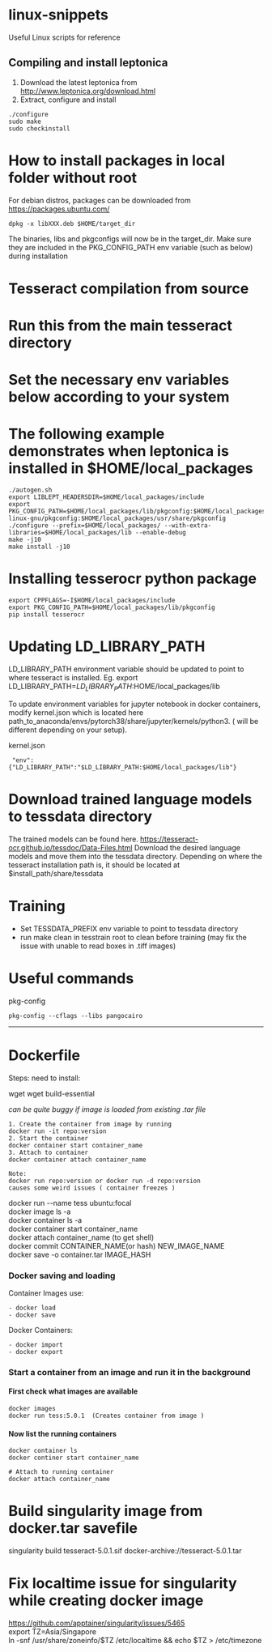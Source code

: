 # linux-snippets
Useful Linux scripts for reference

## Compiling and install leptonica
1. Download the latest leptonica from http://www.leptonica.org/download.html
2. Extract, configure and install

```
./configure
sudo make
sudo checkinstall
```

# How to install packages in local folder without root
For debian distros, packages can be downloaded from https://packages.ubuntu.com/
```
dpkg -x libXXX.deb $HOME/target_dir 
```
The binaries, libs and pkgconfigs will now be in the target_dir. Make sure they are included in the PKG_CONFIG_PATH env variable (such as below) during installation 


# Tesseract compilation from source
# Run this from the main tesseract directory
# Set the necessary env variables below according to your system 
# The following example demonstrates when leptonica is installed in $HOME/local_packages
```
./autogen.sh
export LIBLEPT_HEADERSDIR=$HOME/local_packages/include  
export PKG_CONFIG_PATH=$HOME/local_packages/lib/pkgconfig:$HOME/local_packages/usr/lib/x86_64-linux-gnu/pkgconfig:$HOME/local_packages/usr/share/pkgconfig
./configure --prefix=$HOME/local_packages/ --with-extra-libraries=$HOME/local_packages/lib --enable-debug  
make -j10  
make install -j10 
```


# Installing tesserocr python package
```
export CPPFLAGS=-I$HOME/local_packages/include
export PKG_CONFIG_PATH=$HOME/local_packages/lib/pkgconfig
pip install tesserocr
```


# Updating LD_LIBRARY_PATH
LD_LIBRARY_PATH environment variable should be updated to point to where tesseract is installed. 
Eg. export LD_LIBRARY_PATH=$LD_LIBRARY_PATH:$HOME/local_packages/lib
 
To update environment variables for jupyter notebook in docker containers, modify kernel.json which is located here path_to_anaconda/envs/pytorch38/share/jupyter/kernels/python3. ( will be different depending on your setup).  

kernel.json
```
 "env": {"LD_LIBRARY_PATH":"$LD_LIBRARY_PATH:$HOME/local_packages/lib"}
```

# Download trained language models to tessdata directory
The trained models can be found here. https://tesseract-ocr.github.io/tessdoc/Data-Files.html
Download the desired language models and move them into the tessdata directory. Depending on where the tesseract installation path is, it should be located at $install_path/share/tessdata

# Training
- Set TESSDATA_PREFIX env variable to point to tessdata directory
- run make clean in tesstrain root to clean before training (may fix the issue with unable to read boxes in .tiff images)

# Useful commands
pkg-config
```
pkg-config --cflags --libs pangocairo
```
---
# Dockerfile
Steps: 
need to install:

wget
wget 
build-essential

*can be quite buggy if image is loaded from existing .tar file*  
```
1. Create the container from image by running
docker run -it repo:version
2. Start the container
docker container start container_name
3. Attach to container
docker container attach container_name

Note:
docker run repo:version or docker run -d repo:version 
causes some weird issues ( container freezes )
```


docker run --name tess ubuntu:focal  
docker image ls -a  
docker container ls -a  
docker container start container_name  
docker attach container_name (to get shell)  
docker commit CONTAINER_NAME(or hash) NEW_IMAGE_NAME  
docker save -o container.tar IMAGE_HASH  

### Docker saving and loading  

Container Images use:   
```
- docker load  
- docker save  
```
Docker Containers:  
```
- docker import  
- docker export  
```

### Start a container from an image and run it in the background
#### First check what images are available
```
docker images  
docker run tess:5.0.1  (Creates container from image )
```
#### Now list the running containers
```
docker container ls  
docker continer start container_name  

# Attach to running container
docker attach container_name  
```


# Build singularity image from docker.tar savefile  
singularity build tesseract-5.0.1.sif docker-archive://tesseract-5.0.1.tar  

# Fix localtime issue for singularity while creating docker image  
https://github.com/apptainer/singularity/issues/5465  
export TZ=Asia/Singapore  
ln -snf /usr/share/zoneinfo/$TZ /etc/localtime && echo $TZ > /etc/timezone  
